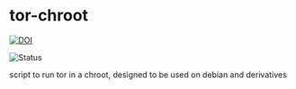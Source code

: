 tor-chroot
==========

[![DOI](https://zenodo.org/badge/4102/sinfallas/tor-chroot.svg)](https://zenodo.org/badge/latestdoi/4102/sinfallas/tor-chroot)

![Status](https://api.travis-ci.org/sinfallas/tor-chroot.svg) 

script to run tor in a chroot, designed to be used on debian and derivatives
